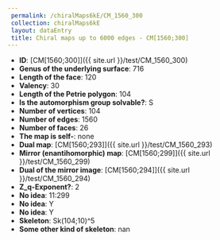 ```yaml
--- 
 permalink: /chiralMaps6kE/CM_1560_300 
 collection: chiralMaps6kE
 layout: dataEntry
 title: Chiral maps up to 6000 edges - CM[1560;300]
---
```


- **ID**: [CM[1560;300]]({{ site.url }}/test/CM_1560_300)
- **Genus of the underlying surface**: 716
- **Length of the face**: 120
- **Valency**: 30
- **Length of the Petrie polygon**: 104
- **Is the automorphism group solvable?**: S
- **Number of vertices**: 104
- **Number of edges**: 1560
- **Number of faces**: 26
- **The map is self-**: none
- **Dual map**: [CM[1560;293]]({{ site.url }}/test/CM_1560_293)
- **Mirror (enantihomorphic) map**: [CM[1560;299]]({{ site.url }}/test/CM_1560_299)
- **Dual of the mirror image**: [CM[1560;294]]({{ site.url }}/test/CM_1560_294)
- **Z_q-Exponent?**: 2
- **No idea**:  11:299
- **No idea**: Y
- **No idea**: Y
- **Skeleton**: Sk(104;10)^5
- **Some other kind of skeleton**: nan

